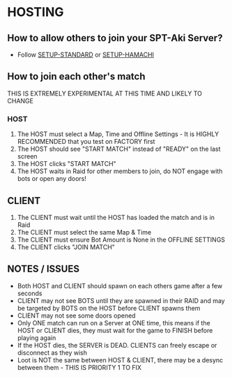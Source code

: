 ﻿# HOSTING

## How to allow others to join your SPT-Aki Server?
* Follow [SETUP-STANDARD](https://github.com/paulov-t/SIT.Core/wiki/SETUP-STANDARD) or [SETUP-HAMACHI](https://github.com/paulov-t/SIT.Core/wiki/SETUP-HAMACHI)

## How to join each other's match
THIS IS EXTREMELY EXPERIMENTAL AT THIS TIME AND LIKELY TO CHANGE

### HOST
1) The HOST must select a Map, Time and Offline Settings - It is HIGHLY RECOMMENDED that you test on FACTORY first
2) The HOST should see "START MATCH" instead of "READY" on the last screen
3) The HOST clicks "START MATCH"
4) The HOST waits in Raid for other members to join, do NOT engage with bots or open any doors!

## CLIENT
1) The CLIENT must wait until the HOST has loaded the match and is in Raid
2) The CLIENT must select the same Map & Time
3) The CLIENT must ensure Bot Amount is None in the OFFLINE SETTINGS
4) The CLIENT clicks "JOIN MATCH"

## NOTES / ISSUES
- Both HOST and CLIENT should spawn on each others game after a few seconds
- CLIENT may not see BOTS until they are spawned in their RAID and may be targeted by BOTS on the HOST before CLIENT spawns them
- CLIENT may not see some doors opened
- Only ONE match can run on a Server at ONE time, this means if the HOST or CLIENT dies, they must wait for the game to FINISH before playing again
- If the HOST dies, the SERVER is DEAD. CLIENTS can freely escape or disconnect as they wish
- Loot is NOT the same between HOST & CLIENT, there may be a desync between them - THIS IS PRIORITY 1 TO FIX

